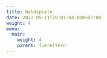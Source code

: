 ```yaml
---
title: Waldspiele
date: 2022-05-11T20:01:04.000+02:00
weight: 4
menu:
  main:
    weight: 4
    parent: fuereltern
---
```

